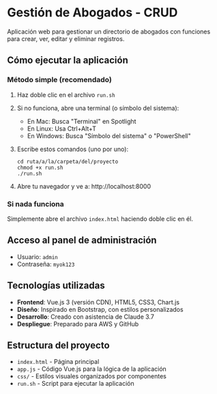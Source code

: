 # Gestión de Abogados - CRUD

Aplicación web para gestionar un directorio de abogados con funciones para crear, ver, editar y eliminar registros.

## Cómo ejecutar la aplicación

### Método simple (recomendado)

1. Haz doble clic en el archivo `run.sh`

2. Si no funciona, abre una terminal (o símbolo del sistema):
   - En Mac: Busca "Terminal" en Spotlight
   - En Linux: Usa Ctrl+Alt+T
   - En Windows: Busca "Símbolo del sistema" o "PowerShell"

3. Escribe estos comandos (uno por uno):
   ```
   cd ruta/a/la/carpeta/del/proyecto
   chmod +x run.sh
   ./run.sh
   ```

4. Abre tu navegador y ve a: http://localhost:8000

### Si nada funciona

Simplemente abre el archivo `index.html` haciendo doble clic en él.

## Acceso al panel de administración

- Usuario: `admin`
- Contraseña: `myok123`

## Tecnologías utilizadas

- **Frontend**: Vue.js 3 (versión CDN), HTML5, CSS3, Chart.js
- **Diseño**: Inspirado en Bootstrap, con estilos personalizados
- **Desarrollo**: Creado con asistencia de Claude 3.7
- **Despliegue**: Preparado para AWS y GitHub

## Estructura del proyecto

- `index.html` - Página principal
- `app.js` - Código Vue.js para la lógica de la aplicación
- `css/` - Estilos visuales organizados por componentes
- `run.sh` - Script para ejecutar la aplicación
